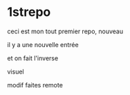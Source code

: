 # 1strepo

ceci est mon tout premier repo, nouveau

il y a une nouvelle entrée

et on fait l'inverse 

visuel

modif faites remote

